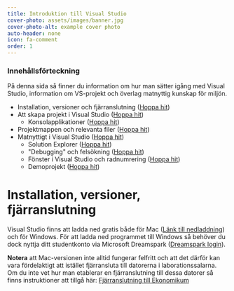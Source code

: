 ```yaml
---
title: Introduktion till Visual Studio
cover-photo: assets/images/banner.jpg
cover-photo-alt: example cover photo
auto-header: none
icon: fa-comment
order: 1
---
```

### <a name="content"></a>Innehållsförteckning ###

På denna sida så finner du information om hur man sätter igång med Visual Studio, information om VS-projekt och överlag matnyttig kunskap för miljön.

- Installation, versioner och fjärranslutning ([Hoppa hit](#install))
- Att skapa projekt i Visual Studio ([Hoppa hit](#projects))
  - Konsolapplikationer ([Hoppa hit](#console))
- Projektmappen och relevanta filer ([Hoppa hit](#projectfolder))
- Matnyttigt i Visual Studio ([Hoppa hit](#matnyttigt))
  - Solution Explorer ([Hoppa hit](#solutionExplorer))
  - "Debugging" och felsökning ([Hoppa hit](#debugging))
  - Fönster i Visual Studio och radnumrering ([Hoppa hit](#vsWindows))
  - Demoprojekt ([Hoppa hit](#demo))

# <a name="install"></a>Installation, versioner, fjärranslutning #
Visual Studio finns att ladda ned gratis både för Mac ([Länk till nedladdning](https://visualstudio.microsoft.com/vs/mac/)) och för Windows. För att ladda ned programmet till Windows så behöver du dock nyttja ditt studentkonto via Microsoft Dreamspark ([Dreamspark login](https://e5.onthehub.com/WebStore/Welcome.aspx?vsro=8&ws=99931b94-20fd-e111-bd05-f04da23e67f6&JSEnabled=1)).

**Notera** att Mac-versionen inte alltid fungerar felfritt och att det därför kan vara fördelaktigt att istället fjärransluta till datorerna i laborationssalarna. Om du inte vet hur man etablerar en fjärranslutning till dessa datorer så finns instruktioner att tillgå här: [Fjärranslutning till Ekonomikum](https://www.ekonomikum.uu.se/service/itsupport/remotedesktop)
